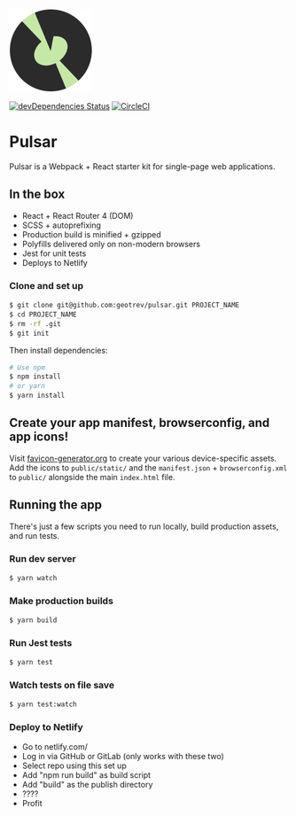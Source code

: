 ![Undernet](github-icon.png?raw=true)

[![devDependencies Status](https://david-dm.org/geotrev/pulsar/dev-status.svg)](https://david-dm.org/geotrev/pulsar) [![CircleCI](https://circleci.com/gh/geotrev/pulsar/tree/master.svg?style=svg)](https://circleci.com/gh/geotrev/pulsar/tree/master)

# Pulsar

Pulsar is a Webpack + React starter kit for single-page web applications.

## In the box

- React + React Router 4 (DOM)
- SCSS + autoprefixing
- Production build is minified + gzipped
- Polyfills delivered only on non-modern browsers
- Jest for unit tests
- Deploys to Netlify

### Clone and set up

```sh
$ git clone git@github.com:geotrev/pulsar.git PROJECT_NAME
$ cd PROJECT_NAME
$ rm -rf .git
$ git init
```

Then install dependencies:

```sh
# Use npm
$ npm install
# or yarn
$ yarn install
```

## Create your app manifest, browserconfig, and app icons!

Visit [favicon-generator.org](https://www.favicon-generator.org) to create your various device-specific assets. Add the icons to `public/static/` and the `manifest.json` + `browserconfig.xml` to `public/` alongside the main `index.html` file.

## Running the app

There's just a few scripts you need to run locally, build production assets, and run tests.

### Run dev server

```sh
$ yarn watch
```

### Make production builds

```sh
$ yarn build
```

### Run Jest tests

```sh
$ yarn test
```

### Watch tests on file save

```sh
$ yarn test:watch
```

### Deploy to Netlify

- Go to netlify.com/
- Log in via GitHub or GitLab (only works with these two)
- Select repo using this set up
- Add "npm run build" as build script
- Add "build" as the publish directory
- ????
- Profit
